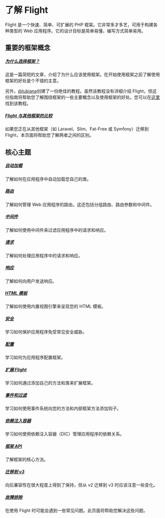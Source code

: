 # 了解 Flight

Flight 是一个快速、简单、可扩展的 PHP 框架。它非常多才多艺，可用于构建各种类型的 Web 应用程序。它的设计目标是简单易懂，编写方式简单易用。

## 重要的框架概念

##### [为什么选择框架？](/learn/why-frameworks)

这是一篇简短的文章，介绍了为什么应该使用框架。在开始使用框架之前了解使用框架的好处是个不错的主意。

另外，[@lubiana](https://git.php.fail/lubiana)创建了一份绝佳的教程。虽然该教程没有详细介绍 Flight，但这份指南将帮助您了解围绕框架的一些主要概念以及使用框架的好处。您可以在[这里](https://git.php.fail/lubiana/no-framework-tutorial/src/branch/master/README.md)找到该教程。

##### [Flight 与其他框架的比较](/learn/flight-vs-another-framework)
如果您正在从其他框架（如 Laravel、Slim、Fat-Free 或 Symfony）迁移到 Flight，本页面将帮助您了解两者之间的区别。

## 核心主题

##### [自动加载](/learn/autoloading)

了解如何在应用程序中自动加载您自己的类。

##### [路由](/learn/routing)

了解如何管理 Web 应用程序的路由。这还包括分组路由、路由参数和中间件。

##### [中间件](/learn/middleware)

了解如何使用中间件来过滤应用程序中的请求和响应。

##### [请求](/learn/requests)

了解如何处理应用程序中的请求和响应。

##### [响应](/learn/responses)

了解如何向用户发送响应。

##### [HTML 模板](/learn/templates)

了解如何使用内置视图引擎来呈现您的 HTML 模板。

##### [安全](/learn/security)

学习如何保护应用程序免受常见安全威胁。

##### [配置](/learn/configuration)

学习如何为应用程序配置框架。

##### [扩展 Flight](/learn/extending)

学习如何通过添加自己的方法和类来扩展框架。

##### [事件和过滤](/learn/filtering)

学习如何使用事件系统向您的方法和内部框架方法添加钩子。

##### [依赖注入容器](/learn/dependency-injection-container)

学习如何使用依赖注入容器（DIC）管理应用程序的依赖关系。

##### [框架 API](/learn/api)

了解框架的核心方法。

##### [迁移到 v3](/learn/migrating-to-v3)
向后兼容性在很大程度上得到了保持，但从 v2 迁移到 v3 时应该注意一些变化。

##### [故障排除](/learn/troubleshooting)
在使用 Flight 时可能会遇到一些常见问题。此页面将帮助您解决这些问题。